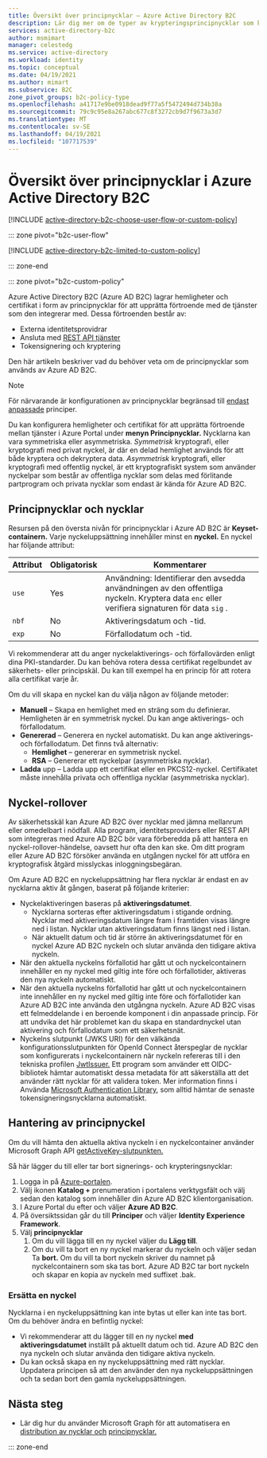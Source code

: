 ```yaml
---
title: Översikt över principnycklar – Azure Active Directory B2C
description: Lär dig mer om de typer av krypteringsprincipnycklar som kan användas i Azure Active Directory B2C för signering och validering av token, klienthemligheter, certifikat och lösenord.
services: active-directory-b2c
author: msmimart
manager: celestedg
ms.service: active-directory
ms.workload: identity
ms.topic: conceptual
ms.date: 04/19/2021
ms.author: mimart
ms.subservice: B2C
zone_pivot_groups: b2c-policy-type
ms.openlocfilehash: a41717e9be0918dead9f77a5f5472494d734b38a
ms.sourcegitcommit: 79c9c95e8a267abc677c8f3272cb9d7f9673a3d7
ms.translationtype: MT
ms.contentlocale: sv-SE
ms.lasthandoff: 04/19/2021
ms.locfileid: "107717539"
---
```

# <a name="overview-of-policy-keys-in-azure-active-directory-b2c"></a>Översikt över principnycklar i Azure Active Directory B2C

[!INCLUDE [active-directory-b2c-choose-user-flow-or-custom-policy](../../includes/active-directory-b2c-choose-user-flow-or-custom-policy.md)]

::: zone pivot="b2c-user-flow"

[!INCLUDE [active-directory-b2c-limited-to-custom-policy](../../includes/active-directory-b2c-limited-to-custom-policy.md)]

::: zone-end

::: zone pivot="b2c-custom-policy"

Azure Active Directory B2C (Azure AD B2C) lagrar hemligheter och certifikat i form av principnycklar för att upprätta förtroende med de tjänster som den integrerar med. Dessa förtroenden består av:

- Externa identitetsprovidrar
- Ansluta med [REST API tjänster](restful-technical-profile.md)
- Tokensignering och kryptering

 Den här artikeln beskriver vad du behöver veta om de principnycklar som används av Azure AD B2C.

> [!NOTE]
> För närvarande är konfigurationen av principnycklar begränsad till [endast anpassade](./user-flow-overview.md) principer.

Du kan konfigurera hemligheter och certifikat för att upprätta förtroende mellan tjänster i Azure Portal under **menyn Principnycklar.** Nycklarna kan vara symmetriska eller asymmetriska. *Symmetrisk* kryptografi, eller kryptografi med privat nyckel, är där en delad hemlighet används för att både kryptera och dekryptera data. *Asymmetrisk* kryptografi, eller kryptografi med offentlig nyckel, är ett kryptografiskt system som använder nyckelpar som består av offentliga nycklar som delas med förlitande partprogram och privata nycklar som endast är kända för Azure AD B2C.

## <a name="policy-keyset-and-keys"></a>Principnycklar och nycklar

Resursen på den översta nivån för principnycklar i Azure AD B2C är **Keyset-containern.** Varje nyckeluppsättning innehåller minst en **nyckel.** En nyckel har följande attribut:

| Attribut |  Obligatorisk | Kommentarer |
| --- | --- |--- |
| `use` | Yes | Användning: Identifierar den avsedda användningen av den offentliga nyckeln. Kryptera data `enc` eller verifiera signaturen för data `sig` .|
| `nbf`| No | Aktiveringsdatum och -tid. |
| `exp`| No | Förfallodatum och -tid. |

Vi rekommenderar att du anger nyckelaktiverings- och förfallovärden enligt dina PKI-standarder. Du kan behöva rotera dessa certifikat regelbundet av säkerhets- eller principskäl. Du kan till exempel ha en princip för att rotera alla certifikat varje år.

Om du vill skapa en nyckel kan du välja någon av följande metoder:

- **Manuell** – Skapa en hemlighet med en sträng som du definierar. Hemligheten är en symmetrisk nyckel. Du kan ange aktiverings- och förfallodatum.
- **Genererad** – Generera en nyckel automatiskt. Du kan ange aktiverings- och förfallodatum. Det finns två alternativ:
  - **Hemlighet** – genererar en symmetrisk nyckel.
  - **RSA** – Genererar ett nyckelpar (asymmetriska nycklar).
- **Ladda** upp – Ladda upp ett certifikat eller en PKCS12-nyckel. Certifikatet måste innehålla privata och offentliga nycklar (asymmetriska nycklar).

## <a name="key-rollover"></a>Nyckel-rollover

Av säkerhetsskäl kan Azure AD B2C över nycklar med jämna mellanrum eller omedelbart i nödfall. Alla program, identitetsproviders eller REST API som integreras med Azure AD B2C bör vara förberedda på att hantera en nyckel-rollover-händelse, oavsett hur ofta den kan ske. Om ditt program eller Azure AD B2C försöker använda en utgången nyckel för att utföra en kryptografisk åtgärd misslyckas inloggningsbegäran.

Om Azure AD B2C en nyckeluppsättning har flera nycklar är endast en av nycklarna aktiv åt gången, baserat på följande kriterier:

- Nyckelaktiveringen baseras på **aktiveringsdatumet**.
  - Nycklarna sorteras efter aktiveringsdatum i stigande ordning. Nycklar med aktiveringsdatum längre fram i framtiden visas längre ned i listan. Nycklar utan aktiveringsdatum finns längst ned i listan.
  - När aktuellt datum och tid är större än aktiveringsdatumet för en nyckel Azure AD B2C nyckeln och slutar använda den tidigare aktiva nyckeln.
- När den aktuella nyckelns förfallotid har gått ut och  nyckelcontainern innehåller en ny nyckel med giltig inte före och förfallotider, aktiveras den nya nyckeln automatiskt. 
- När den aktuella nyckelns förfallotid har  gått ut och nyckelcontainern  inte innehåller en ny nyckel med giltig inte före och förfallotider kan Azure AD B2C inte använda den utgångna nyckeln.  Azure AD B2C visas ett felmeddelande i en beroende komponent i din anpassade princip. För att undvika det här problemet kan du skapa en standardnyckel utan aktivering och förfallodatum som ett säkerhetsnät.
- Nyckelns slutpunkt (JWKS URI) för den välkända konfigurationsslutpunkten för OpenId Connect återspeglar de nycklar som konfigurerats i nyckelcontainern när nyckeln refereras till i den tekniska profilen [JwtIssuer.](./jwt-issuer-technical-profile.md) Ett program som använder ett OIDC-bibliotek hämtar automatiskt dessa metadata för att säkerställa att det använder rätt nycklar för att validera token. Mer information finns i Använda [Microsoft Authentication Library](../active-directory/develop/msal-b2c-overview.md), som alltid hämtar de senaste tokensigneringsnycklarna automatiskt.

## <a name="policy-key-management"></a>Hantering av principnyckel

Om du vill hämta den aktuella aktiva nyckeln i en nyckelcontainer använder Microsoft Graph API [getActiveKey-slutpunkten.](/graph/api/trustframeworkkeyset-getactivekey)

Så här lägger du till eller tar bort signerings- och krypteringsnycklar:

1. Logga in på [Azure-portalen](https://portal.azure.com).
1. Välj ikonen **Katalog +** prenumeration i portalens verktygsfält och välj sedan den katalog som innehåller din Azure AD B2C klientorganisation.
1. I Azure Portal du efter och väljer **Azure AD B2C**.
1. På översiktssidan går du till **Principer** och väljer **Identity Experience Framework**.
1. Välj **principnycklar** 
    1. Om du vill lägga till en ny nyckel väljer du **Lägg till**.
    1. Om du vill ta bort en ny nyckel markerar du nyckeln och väljer sedan Ta **bort.** Om du vill ta bort nyckeln skriver du namnet på nyckelcontainern som ska tas bort. Azure AD B2C tar bort nyckeln och skapar en kopia av nyckeln med suffixet .bak.

### <a name="replace-a-key"></a>Ersätta en nyckel

Nycklarna i en nyckeluppsättning kan inte bytas ut eller kan inte tas bort. Om du behöver ändra en befintlig nyckel:

- Vi rekommenderar att du lägger till en ny nyckel **med aktiveringsdatumet** inställt på aktuellt datum och tid. Azure AD B2C den nya nyckeln och slutar använda den tidigare aktiva nyckeln.
- Du kan också skapa en ny nyckeluppsättning med rätt nycklar. Uppdatera principen så att den använder den nya nyckeluppsättningen och ta sedan bort den gamla nyckeluppsättningen. 

## <a name="next-steps"></a>Nästa steg

- Lär dig hur du använder Microsoft Graph för att automatisera en [distribution av nycklar och](microsoft-graph-operations.md#trust-framework-policy-keyset) [principnycklar.](microsoft-graph-operations.md#trust-framework-policy-key)

::: zone-end
